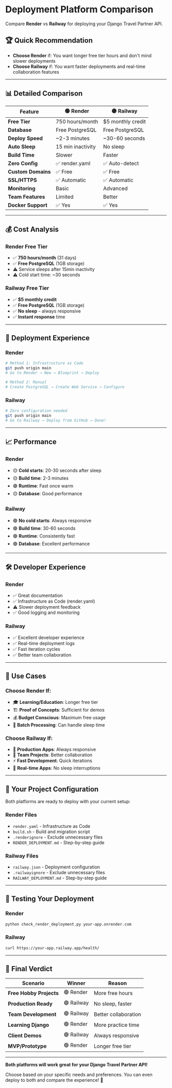 # Deployment Platform Comparison

Compare **Render** vs **Railway** for deploying your Django Travel Partner API.

## 🏆 Quick Recommendation

- **Choose Render** if: You want longer free tier hours and don't mind slower deployments
- **Choose Railway** if: You want faster deployments and real-time collaboration features

---

## 📊 Detailed Comparison

| Feature | 🟢 **Render** | 🟣 **Railway** |
|---------|-------------|--------------|
| **Free Tier** | 750 hours/month | $5 monthly credit |
| **Database** | Free PostgreSQL | Free PostgreSQL |
| **Deploy Speed** | ~2-3 minutes | ~30-60 seconds |
| **Auto Sleep** | 15 min inactivity | No sleep |
| **Build Time** | Slower | Faster |
| **Zero Config** | ✅ render.yaml | ✅ Auto-detect |
| **Custom Domains** | ✅ Free | ✅ Free |
| **SSL/HTTPS** | ✅ Automatic | ✅ Automatic |
| **Monitoring** | Basic | Advanced |
| **Team Features** | Limited | Better |
| **Docker Support** | ✅ Yes | ✅ Yes |

---

## 💰 Cost Analysis

### **Render Free Tier**
- ✅ **750 hours/month** (31 days)
- ✅ **Free PostgreSQL** (1GB storage)
- ⚠️ Service sleeps after 15min inactivity
- ⚠️ Cold start time: ~30 seconds

### **Railway Free Tier**
- ✅ **$5 monthly credit**
- ✅ **Free PostgreSQL** (1GB storage)
- ✅ **No sleep** - always responsive
- ✅ **Instant response** time

---

## 🚀 Deployment Experience

### **Render**
```bash
# Method 1: Infrastructure as Code
git push origin main
# Go to Render → New → Blueprint → Deploy

# Method 2: Manual
# Create PostgreSQL → Create Web Service → Configure
```

### **Railway**
```bash
# Zero configuration needed
git push origin main
# Go to Railway → Deploy from GitHub → Done!
```

---

## 📈 Performance

### **Render**
- 🟡 **Cold starts**: 20-30 seconds after sleep
- 🟡 **Build time**: 2-3 minutes
- 🟢 **Runtime**: Fast once warm
- 🟡 **Database**: Good performance

### **Railway**
- 🟢 **No cold starts**: Always responsive
- 🟢 **Build time**: 30-60 seconds
- 🟢 **Runtime**: Consistently fast
- 🟢 **Database**: Excellent performance

---

## 🛠️ Developer Experience

### **Render**
- ✅ Great documentation
- ✅ Infrastructure as Code (render.yaml)
- ⚠️ Slower deployment feedback
- ✅ Good logging and monitoring

### **Railway**
- ✅ Excellent developer experience
- ✅ Real-time deployment logs
- ✅ Fast iteration cycles
- ✅ Better team collaboration

---

## 🎯 Use Cases

### **Choose Render If:**
- 🎓 **Learning/Education**: Longer free tier
- 🏗️ **Proof of Concepts**: Sufficient for demos
- 💰 **Budget Conscious**: Maximum free usage
- 🔄 **Batch Processing**: Can handle sleep time

### **Choose Railway If:**
- 🚀 **Production Apps**: Always responsive
- 👥 **Team Projects**: Better collaboration
- ⚡ **Fast Development**: Quick iterations
- 📱 **Real-time Apps**: No sleep interruptions

---

## 📁 Your Project Configuration

Both platforms are ready to deploy with your current setup:

### **Render Files**
- `render.yaml` - Infrastructure as Code
- `build.sh` - Build and migration script
- `.renderignore` - Exclude unnecessary files
- `RENDER_DEPLOYMENT.md` - Step-by-step guide

### **Railway Files**
- `railway.json` - Deployment configuration
- `.railwayignore` - Exclude unnecessary files
- `RAILWAY_DEPLOYMENT.md` - Step-by-step guide

---

## 🧪 Testing Your Deployment

### **Render**
```bash
python check_render_deployment.py your-app.onrender.com
```

### **Railway**
```bash
curl https://your-app.railway.app/health/
```

---

## 📝 Final Verdict

| Scenario | Winner | Reason |
|----------|--------|--------|
| **Free Hobby Projects** | 🟢 Render | More free hours |
| **Production Ready** | 🟣 Railway | No sleep, faster |
| **Team Development** | 🟣 Railway | Better collaboration |
| **Learning Django** | 🟢 Render | More practice time |
| **Client Demos** | 🟣 Railway | Always responsive |
| **MVP/Prototype** | 🟢 Render | Longer free tier |

---

**Both platforms will work great for your Django Travel Partner API!** 

Choose based on your specific needs and preferences. You can even deploy to both and compare the experience! 🚀 